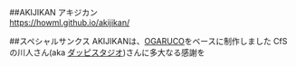 ##AKIJIKAN
アキジカン  
https://howml.github.io/akijikan/  

##スペシャルサンクス
AKIJIKANは、[OGARUCO](http://ogaruco.net/)をベースに制作しました
CfSの川人さん(aka [ダッピスタジオ](http://www.dappi.jp))さんに多大なる感謝を
